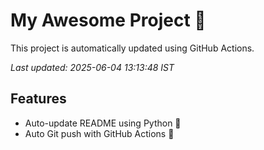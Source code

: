 # My Awesome Project 🚀

This project is automatically updated using GitHub Actions.

_Last updated: 2025-06-04 13:13:48 IST_

## Features
- Auto-update README using Python 🐍
- Auto Git push with GitHub Actions 🤖
